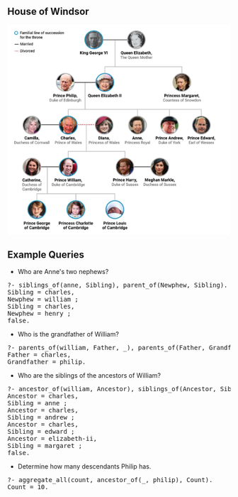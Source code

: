 
## House of Windsor

![House of Windsor](./images/house-of-windsor.png "House of Windsor")

## Example Queries

- Who are Anne's two nephews?
<pre>
?- siblings_of(anne, Sibling), parent_of(Newphew, Sibling).
Sibling = charles,
Newphew = william ;
Sibling = charles,
Newphew = henry ;
false.
</pre>

- Who is the grandfather of William?
<pre>
?- parents_of(william, Father, _), parents_of(Father, Grandfather, _).
Father = charles,
Grandfather = philip.
</pre>

- Who are the siblings of the ancestors of William?
<pre>
?- ancestor_of(william, Ancestor), siblings_of(Ancestor, Sibling).
Ancestor = charles,
Sibling = anne ;
Ancestor = charles,
Sibling = andrew ;
Ancestor = charles,
Sibling = edward ;
Ancestor = elizabeth-ii,
Sibling = margaret ;
false.
</pre>

- Determine how many descendants Philip has.
<pre>
?- aggregate_all(count, ancestor_of(_, philip), Count).
Count = 10.
</pre>